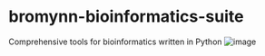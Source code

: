 # bromynn-bioinformatics-suite
Comprehensive tools for bioinformatics written in Python
![image](https://github.com/BroMynn/bromynn-bioinformatics-suite/assets/50224261/766c54d3-ec7b-4749-9a2b-91ba453f497a)
